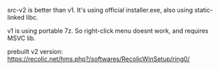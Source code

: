 
src-v2 is better than v1. It's using official installer.exe, also using static-linked libc.

v1 is using portable 7z. So right-click menu doesnt work, and requires MSVC lib.

prebuilt v2 version: <https://recolic.net/hms.php?/softwares/RecolicWinSetup/ring0/>

